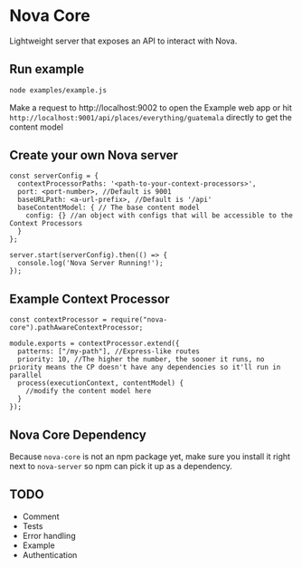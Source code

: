 # Nova Core
Lightweight server that exposes an API to interact with Nova.

## Run example
```bash
node examples/example.js
```
Make a request to http://localhost:9002 to open the Example web app or
hit `http://localhost:9001/api/places/everything/guatemala` directly to get the content model

## Create your own Nova server
```
const serverConfig = {
  contextProcessorPaths: '<path-to-your-context-processors>',
  port: <port-number>, //Default is 9001
  baseURLPath: <a-url-prefix>, //Default is '/api'
  baseContentModel: { // The base content model 
    config: {} //an object with configs that will be accessible to the Context Processors 
  }
};

server.start(serverConfig).then(() => {
  console.log('Nova Server Running!');
});
```

## Example Context Processor
```
const contextProcessor = require("nova-core").pathAwareContextProcessor;

module.exports = contextProcessor.extend({
  patterns: ["/my-path"], //Express-like routes
  priority: 10, //The higher the number, the sooner it runs, no priority means the CP doesn't have any dependencies so it'll run in parallel
  process(executionContext, contentModel) {
    //modify the content model here
  }
});
```

## Nova Core Dependency
Because `nova-core` is not an npm package yet, make sure you
install it right next to `nova-server` so npm can pick it up as a dependency.
## TODO
- Comment
- Tests
- Error handling
- Example
- Authentication
